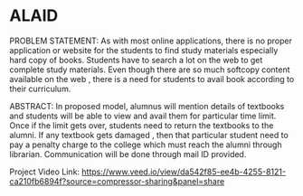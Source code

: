 # ALAID

PROBLEM STATEMENT:
As with most online applications, there is no proper application or website for the students to find study materials especially hard copy of books. 
Students have to search a lot on the web to get complete study materials. 
Even though there are so much softcopy content available on the web , there is a need for students to avail book according to their curriculum. 

ABSTRACT:
In proposed model, alumnus will mention details of textbooks and students will be able to view and avail them for particular time limit. 
Once if the limit gets over, students need to return the textbooks to the alumni. 
If any textbook gets damaged , then that particular student need to pay a penalty charge to the college which must reach the alumni through librarian.
Communication will be done through mail ID provided.

Project Video Link:
https://www.veed.io/view/da542f85-ee4b-4255-8121-ca210fb6894f?source=compressor-sharing&panel=share
